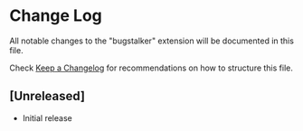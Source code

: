 # Change Log

All notable changes to the "bugstalker" extension will be documented in this file.

Check [Keep a Changelog](http://keepachangelog.com/) for recommendations on how to structure this file.

## [Unreleased]

- Initial release
